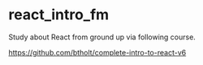 # react_intro_fm

Study about React from ground up via following course.

https://github.com/btholt/complete-intro-to-react-v6
